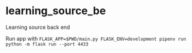 # learning_source_be
Learning source back end

Run app with `FLASK_APP=$PWD/main.py FLASK_ENV=development pipenv run python -m flask run --port 4433`

